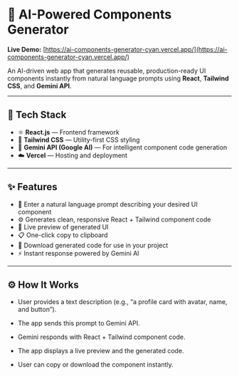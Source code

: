 # 🤖 AI-Powered Components Generator

**Live Demo:** [https://ai-components-generator-cyan.vercel.app/](https://ai-components-generator-cyan.vercel.app/)

An AI-driven web app that generates reusable, production-ready UI components instantly from natural language prompts using **React**, **Tailwind CSS**, and **Gemini API**.

---

## 🚀 Tech Stack

- ⚛️ **React.js** — Frontend framework  
- 🎨 **Tailwind CSS** — Utility-first CSS styling  
- 🧠 **Gemini API (Google AI)** — For intelligent component code generation  
- ☁️ **Vercel** — Hosting and deployment

---

## ✨ Features

- 📝 Enter a natural language prompt describing your desired UI component  
- ⚙️ Generates clean, responsive React + Tailwind component code  
- 🧩 Live preview of generated UI  
- 📋 One-click copy to clipboard  
- 💾 Download generated code for use in your project  
- ⚡ Instant response powered by Gemini AI

---

## ⚙️ How It Works

 - User provides a text description (e.g., “a profile card with avatar, name, and button”).

 - The app sends this prompt to Gemini API.

 - Gemini responds with React + Tailwind component code.

 - The app displays a live preview and the generated code.

 - User can copy or download the component instantly.

